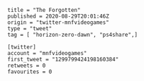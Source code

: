 ```
title = "The Forgotten"
published = 2020-08-29T20:01:46Z
origin = "twitter-mnfvideogames"
type = "tweet"
tag = [ "horizon-zero-dawn", "ps4share",]

[twitter]
account = "mnfvideogames"
first_tweet = "1299799424198160384"
retweets = 0
favourites = 0
```

<p class='image'><img src='https://mnf.m17s.net/2020/08/29/EgnQr1MXsAI2xUN.jpg' alt=''></p>

